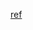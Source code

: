 [ref](http://www.tsnien.idv.tw/Internet_WebBook/chap9/9-5%20RPC%20%E7%A8%8B%E5%BC%8F%E7%AF%84%E4%BE%8B.html)
